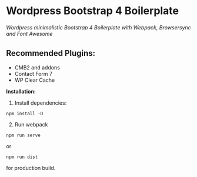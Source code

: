 # Wordpress Bootstrap 4 Boilerplate
###### Wordpress minimalistic Bootstrap 4 Boilerplate with Webpack, Browsersync and Font Awesome

## Recommended Plugins:
- CMB2 and addons
- Contact Form 7
- WP Clear Cache

**Installation:**
1. Install dependencies:
```
npm install -D
```
2. Run webpack
```
npm run serve
```
or 
```
npm run dist
```
for production build.